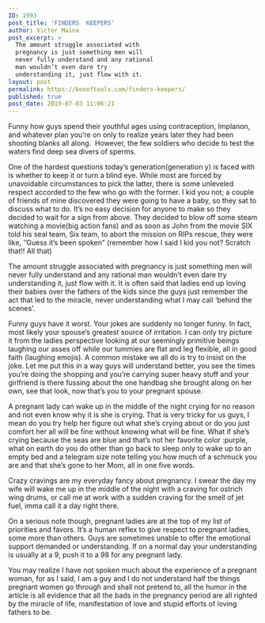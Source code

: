 ```yaml
---
ID: 1993
post_title: 'FINDERS  KEEPERS'
author: Victor Maina
post_excerpt: >
  The amount struggle associated with
  pregnancy is just something men will
  never fully understand and any rational
  man wouldn’t even dare try
  understanding it, just flow with it.
layout: post
permalink: https://boxoftools.com/finders-keepers/
published: true
post_date: 2019-07-03 11:06:21
---
```

<!-- wp:paragraph -->
<p>Funny how guys spend their youthful ages using
contraception, Implanon, and whatever plan you’re on only to realize years
later they had been shooting blanks all along.&nbsp;
However, the few soldiers who decide to test the waters find deep sea
divers of sperms.</p>
<!-- /wp:paragraph -->

<!-- wp:paragraph -->
<p>One of the hardest questions today’s generation(generation y) is faced with is whether to keep it or turn a blind eye. While most are forced by unavoidable circumstances to pick the latter, there is some unleveled respect accorded to the few who go with the former. I kid you not; a couple of friends of mine discovered they were going to have a baby, so they sat to discuss what to do. It’s no easy decision for anyone to make so they decided to wait for a sign from above. They decided to blow off some steam watching a movie(big action fans) and as soon as John from the movie SIX told his seal team, Six team, to abort the mission on RIPs rescue, they were like, ‘’Guess it’s been spoken” (remember how I said I kid you not? Scratch that!! All that)</p>
<!-- /wp:paragraph -->

<!-- wp:paragraph -->
<p>The amount struggle associated with pregnancy is
just something men will never fully understand and any rational man wouldn’t
even dare try understanding it, just flow with it. It is often said that ladies
end up loving their babies over the fathers of the kids since the guys just
remember the act that led to the miracle, never understanding what I may call
‘behind the scenes’.</p>
<!-- /wp:paragraph -->

<!-- wp:paragraph -->
<p>Funny guys have it worst. Your jokes are suddenly no
longer funny. In fact, most likely your spouse’s greatest source of irritation.
I can only try picture it from the ladies perspective looking at our seemingly
primitive beings laughing our asses off while our tummies are flat and leg
flexible, all in good faith (laughing emojis). A common mistake we all do is
try to insist on the joke. Let me put this in a way guys will understand
better, you see the times you’re doing the shopping and you’re carrying super
heavy stuff and your girlfriend is there fussing about the one handbag she
brought along on her own, see that look, now that’s you to your pregnant
spouse.</p>
<!-- /wp:paragraph -->

<!-- wp:paragraph -->
<p>A pregnant lady can wake up in the middle of the
night crying for no reason and not even know why it is she is crying. That is
very tricky for us guys, I mean do you try help her figure out what she’s
crying about or do you just comfort her all will be fine without knowing what
will be fine. What if she’s crying because the seas are blue and that’s not her
favorite color :purple, what on earth do you do other than go back to sleep
only to wake up to an empty bed and a telegram size note telling you how much
of a schmuck you are and that she’s gone to her Mom, all in one five words. </p>
<!-- /wp:paragraph -->

<!-- wp:paragraph -->
<p>Crazy cravings are my everyday fancy about
pregnancy. I swear the day my wife will wake me up in the middle of the night
with a craving for ostrich wing drums, or call me at work with a sudden craving
for the smell of jet fuel, imma call it a day right there. </p>
<!-- /wp:paragraph -->

<!-- wp:paragraph -->
<p>On a serious note though, pregnant ladies are at the
top of my list of priorities and favors. It’s a human reflex to give respect to
pregnant ladies, some more than others. Guys are sometimes unable to offer the
emotional support demanded or understanding. If on a normal day your
understanding is usually at a 9, push it to a 98 for any pregnant lady.</p>
<!-- /wp:paragraph -->

<!-- wp:paragraph -->
<p>You may realize I have not spoken much about the
experience of a pregnant woman, for as I said, I am a guy and I do not
understand half the things pregnant women go through and shall not pretend to,
all the humor in the article is all evidence that all the bads in the pregnancy
period are all righted by the miracle of life, manifestation of love and stupid
efforts of loving fathers to be.</p>
<!-- /wp:paragraph -->